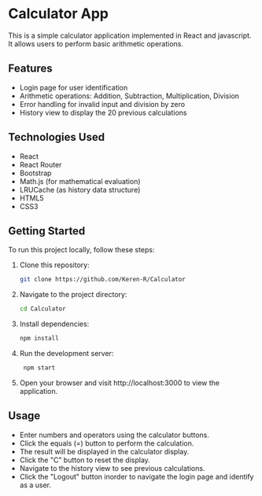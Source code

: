 # Calculator App

This is a simple calculator application implemented in React and javascript. It allows users to perform basic arithmetic operations.

## Features

- Login page for user identification 
- Arithmetic operations: Addition, Subtraction, Multiplication, Division
- Error handling for invalid input and division by zero
- History view to display the 20 previous calculations

## Technologies Used

- React
- React Router
- Bootstrap
- Math.js (for mathematical evaluation)
- LRUCache (as history data structure)
- HTML5
- CSS3

## Getting Started

To run this project locally, follow these steps:

1. Clone this repository:

   ```bash
   git clone https://github.com/Keren-R/Calculator

2. Navigate to the project directory:
   ```bash
   cd Calculator

3. Install dependencies:
   ```bash
   npm install

4. Run the development server:
   ```bash
    npm start

5. Open your browser and visit http://localhost:3000 to view the application.

## Usage

 - Enter numbers and operators using the calculator buttons.
 - Click the equals (=) button to perform the calculation.
 - The result will be displayed in the calculator display.
 - Click the "C" button to reset the display.
 - Navigate to the history view to see previous calculations.
- Click the "Logout" button inorder to navigate the login page and identify as a user.




